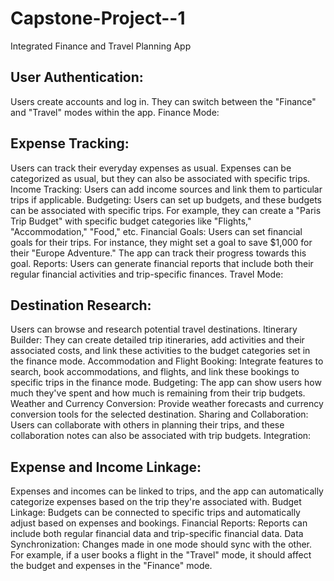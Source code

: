 # Capstone-Project--1
Integrated Finance and Travel Planning App

## User Authentication:

Users create accounts and log in.
They can switch between the "Finance" and "Travel" modes within the app.
Finance Mode:

## Expense Tracking: 
Users can track their everyday expenses as usual. Expenses can be categorized as usual, but they can also be associated with specific trips.
Income Tracking: Users can add income sources and link them to particular trips if applicable.
Budgeting: Users can set up budgets, and these budgets can be associated with specific trips. For example, they can create a "Paris Trip Budget" with specific budget categories like "Flights," "Accommodation," "Food," etc.
Financial Goals: Users can set financial goals for their trips. For instance, they might set a goal to save $1,000 for their "Europe Adventure." The app can track their progress towards this goal.
Reports: Users can generate financial reports that include both their regular financial activities and trip-specific finances.
Travel Mode:

## Destination Research: 
Users can browse and research potential travel destinations.
Itinerary Builder: They can create detailed trip itineraries, add activities and their associated costs, and link these activities to the budget categories set in the finance mode.
Accommodation and Flight Booking: Integrate features to search, book accommodations, and flights, and link these bookings to specific trips in the finance mode.
Budgeting: The app can show users how much they've spent and how much is remaining from their trip budgets.
Weather and Currency Conversion: Provide weather forecasts and currency conversion tools for the selected destination.
Sharing and Collaboration: Users can collaborate with others in planning their trips, and these collaboration notes can also be associated with trip budgets.
Integration:

## Expense and Income Linkage: 
Expenses and incomes can be linked to trips, and the app can automatically categorize expenses based on the trip they're associated with.
Budget Linkage: Budgets can be connected to specific trips and automatically adjust based on expenses and bookings.
Financial Reports: Reports can include both regular financial data and trip-specific financial data.
Data Synchronization: Changes made in one mode should sync with the other. For example, if a user books a flight in the "Travel" mode, it should affect the budget and expenses in the "Finance" mode.
